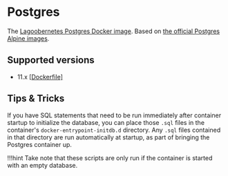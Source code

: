 # Postgres

The [Lagoobernetes Postgres Docker image](https://github.com/amazeeio/lagoobernetes/blob/master/images/postgres/Dockerfile). Based on [the official Postgres Alpine images](https://hub.docker.com/_/postgres).

## Supported versions

* 11.x [\[Dockerfile\]](https://github.com/amazeeio/lagoobernetes/blob/master/images/postgres/Dockerfile)

## Tips & Tricks

If you have SQL statements that need to be run immediately after container startup to initialize the database, you can place those `.sql` files in the container's `docker-entrypoint-initdb.d` directory. Any `.sql` files contained in that directory are run automatically at startup, as part of bringing the Postgres container up.

!!!hint
    Take note that these scripts are only run if the container is started with an empty database.



